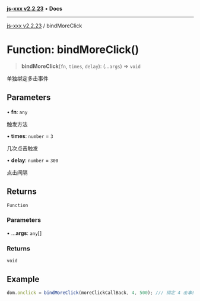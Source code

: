 [**js-xxx v2.2.23**](../README.md) • **Docs**

***

[js-xxx v2.2.23](../README.md) / bindMoreClick

# Function: bindMoreClick()

> **bindMoreClick**(`fn`, `times`, `delay`): (...`args`) => `void`

单独绑定多击事件

## Parameters

• **fn**: `any`

触发方法

• **times**: `number` = `3`

几次点击触发

• **delay**: `number` = `300`

点击间隔

## Returns

`Function`

### Parameters

• ...**args**: `any`[]

### Returns

`void`

## Example

```ts
dom.onclick = bindMoreClick(moreClickCallBack, 4, 500); /// 绑定 4 击事件
```
